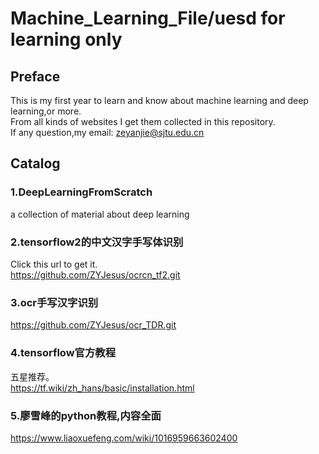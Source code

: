 # Machine_Learning_File/uesd for learning only
## Preface
This is my first year to learn and know about machine learning and deep learning,or more.<br>
From all kinds of websites I get them collected in this repository.<br>
If any question,my email: zeyanjie@sjtu.edu.cn<br>
## Catalog
### 1.DeepLearningFromScratch
a collection of material about deep learning<br>
### 2.tensorflow2的中文汉字手写体识别<br>
Click this url to get it.<br>
https://github.com/ZYJesus/ocrcn_tf2.git
### 3.ocr手写汉字识别
https://github.com/ZYJesus/ocr_TDR.git
### 4.tensorflow官方教程
五星推荐。<br>
https://tf.wiki/zh_hans/basic/installation.html
### 5.廖雪峰的python教程,内容全面
https://www.liaoxuefeng.com/wiki/1016959663602400

